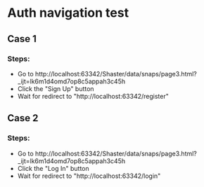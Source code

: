 # Auth navigation test

## Case 1
### Steps:
- Go to http://localhost:63342/Shaster/data/snaps/page3.html?_ijt=lk6m1d4omd7op8c5appah3c45h
- Click the "Sign Up" button
- Wait for redirect to "http://localhost:63342/register"

## Case 2
### Steps:
- Go to http://localhost:63342/Shaster/data/snaps/page3.html?_ijt=lk6m1d4omd7op8c5appah3c45h
- Click the "Log In" button
- Wait for redirect to "http://localhost:63342/login"